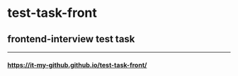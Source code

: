 # test-task-front
## frontend-interview test task
<hr />

#### https://it-my-github.github.io/test-task-front/
